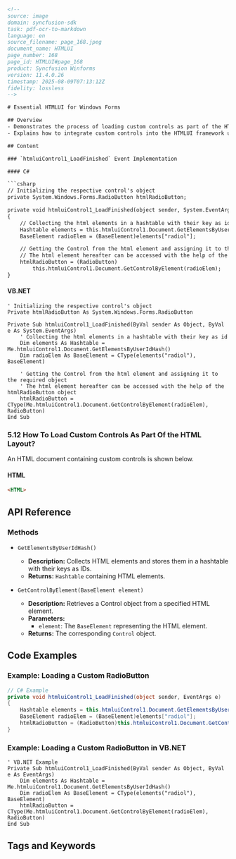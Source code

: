 ```html
<!-- 
source: image
domain: syncfusion-sdk
task: pdf-ocr-to-markdown
language: en
source_filename: page_168.jpeg
document_name: HTMLUI
page_number: 168
page_id: HTMLUI#page_168
product: Syncfusion Winforms
version: 11.4.0.26
timestamp: 2025-08-09T07:13:12Z
fidelity: lossless
-->

# Essential HTMLUI for Windows Forms

## Overview
- Demonstrates the process of loading custom controls as part of the HTML layout in Syncfusion Winforms.
- Explains how to integrate custom controls into the HTMLUI framework using C# and VB.NET.

## Content

### `htmluiControl1_LoadFinished` Event Implementation

#### C#

```csharp
// Initializing the respective control's object
private System.Windows.Forms.RadioButton htmlRadioButton;

private void htmluiControl1_LoadFinished(object sender, System.EventArgs e)
{
    // Collecting the html elements in a hashtable with their key as id
    Hashtable elements = this.htmluiControl1.Document.GetElementsByUserIdHash();
    BaseElement radioElem = (BaseElement)elements["radiol"];

    // Getting the Control from the html element and assigning it to the required object
    // The html element hereafter can be accessed with the help of the htmlRadioButton object
    htmlRadioButton = (RadioButton)
        this.htmluiControl1.Document.GetControlByElement(radioElem);
}
```

#### VB.NET

```vb.net
' Initializing the respective control's object
Private htmlRadioButton As System.Windows.Forms.RadioButton

Private Sub htmluiControl1_LoadFinished(ByVal sender As Object, ByVal e As System.EventArgs)
    ' Collecting the html elements in a hashtable with their key as id
    Dim elements As Hashtable = Me.htmluiControl1.Document.GetElementsByUserIdHash()
    Dim radioElem As BaseElement = CType(elements("radiol"), BaseElement)

    ' Getting the Control from the html element and assigning it to the required object
    ' The html element hereafter can be accessed with the help of the htmlRadioButton object
    htmlRadioButton = CType(Me.htmluiControl1.Document.GetControlByElement(radioElem), RadioButton)
End Sub
```

### 5.12 How To Load Custom Controls As Part Of the HTML Layout?

An HTML document containing custom controls is shown below.

#### HTML

```html
<HTML>
```

## API Reference

### Methods
- `GetElementsByUserIdHash()`
  - **Description:** Collects HTML elements and stores them in a hashtable with their keys as IDs.
  - **Returns:** `Hashtable` containing HTML elements.

- `GetControlByElement(BaseElement element)`
  - **Description:** Retrieves a Control object from a specified HTML element.
  - **Parameters:**
    - `element`: The `BaseElement` representing the HTML element.
  - **Returns:** The corresponding `Control` object.

## Code Examples

### Example: Loading a Custom RadioButton
```csharp
// C# Example
private void htmluiControl1_LoadFinished(object sender, EventArgs e)
{
    Hashtable elements = this.htmluiControl1.Document.GetElementsByUserIdHash();
    BaseElement radioElem = (BaseElement)elements["radiol"];
    htmlRadioButton = (RadioButton)this.htmluiControl1.Document.GetControlByElement(radioElem);
}
```

### Example: Loading a Custom RadioButton in VB.NET
```vb.net
' VB.NET Example
Private Sub htmluiControl1_LoadFinished(ByVal sender As Object, ByVal e As EventArgs)
    Dim elements As Hashtable = Me.htmluiControl1.Document.GetElementsByUserIdHash()
    Dim radioElem As BaseElement = CType(elements("radiol"), BaseElement)
    htmlRadioButton = CType(Me.htmluiControl1.Document.GetControlByElement(radioElem), RadioButton)
End Sub
```

## Tags and Keywords
<!-- tags: [Syncfusion, Winforms, HTMLUI, custom controls, HTML layout, event handling] keywords: [htmlRadioButton, GetElementsByUserIdHash, GetControlByElement, C#, VB.NET, document object model] -->
```